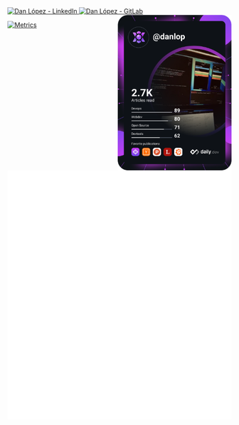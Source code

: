 <div align="left">
  <a href="https://www.linkedin.com/in/danlopz/">
    <img
      src="https://img.shields.io/static/v1?logo=linkedin&style=for-the-badge&color=0072b1&label=LinkedIn&message=%E2%98%86"
      alt="Dan López - LinkedIn"
    />
  </a>
  
  <a href="https://www.gitlab.com/danlopz/">
    <img
      src="https://img.shields.io/static/v1?logo=gitlab&style=for-the-badge&color=FC6D26&label=GitLab&message=%E2%98%86"
      alt="Dan López - GitLab"
    />
  </a>

  <a href="https://api.daily.dev/get?r=danlopz" target="_blank">
    <img
      width="256"
      align="right"
      src="https://raw.githubusercontent.com/danlopz/danlopz/main/devcard.svg"
    />
  </a>
</div>

[![Metrics](https://github.com/danlopz/danlopz/actions/workflows/Metrics.yml/badge.svg)](https://github.com/danlopz/danlopz/actions/workflows/Metrics.yml)

![Metrics](/github-metrics.svg)
